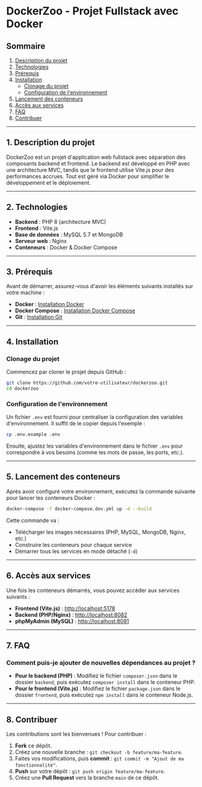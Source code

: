 
# DockerZoo - Projet Fullstack avec Docker

## Sommaire
1. [Description du projet](#description-du-projet)
2. [Technologies](#technologies)
3. [Prérequis](#prérequis)
4. [Installation](#installation)
   - [Clonage du projet](#clonage-du-projet)
   - [Configuration de l'environnement](#configuration-de-lenvironnement)
5. [Lancement des conteneurs](#lancement-des-conteneurs)
6. [Accès aux services](#accès-aux-services)
7. [FAQ](#faq)
8. [Contribuer](#contribuer)

---

## 1. Description du projet <a name="description-du-projet"></a>

DockerZoo est un projet d'application web fullstack avec séparation des composants backend et frontend. Le backend est développé en PHP avec une architecture MVC, tandis que le frontend utilise Vite.js pour des performances accrues. Tout est géré via Docker pour simplifier le développement et le déploiement.

---

## 2. Technologies <a name="technologies"></a>

- **Backend** : PHP 8 (architecture MVC)
- **Frontend** : Vite.js
- **Base de données** : MySQL 5.7 et MongoDB
- **Serveur web** : Nginx
- **Conteneurs** : Docker & Docker Compose

---

## 3. Prérequis <a name="prérequis"></a>

Avant de démarrer, assurez-vous d'avoir les éléments suivants installés sur votre machine :

- **Docker** : [Installation Docker](https://docs.docker.com/get-docker/)
- **Docker Compose** : [Installation Docker Compose](https://docs.docker.com/compose/install/)
- **Git** : [Installation Git](https://git-scm.com/)

---

## 4. Installation <a name="installation"></a>

### Clonage du projet <a name="clonage-du-projet"></a>

Commencez par cloner le projet depuis GitHub :

```bash
git clone https://github.com/votre-utilisateur/dockerzoo.git
cd dockerzoo
```

### Configuration de l'environnement <a name="configuration-de-lenvironnement"></a>

Un fichier `.env` est fourni pour centraliser la configuration des variables d'environnement. Il suffit de le copier depuis l'exemple :

```bash
cp .env.example .env
```

Ensuite, ajustez les variables d'environnement dans le fichier `.env` pour correspondre à vos besoins (comme les mots de passe, les ports, etc.).

---

## 5. Lancement des conteneurs <a name="lancement-des-conteneurs"></a>

Après avoir configuré votre environnement, exécutez la commande suivante pour lancer les conteneurs Docker :

```bash
docker-compose -f docker-compose.dev.yml up -d --build
```

Cette commande va :
- Télécharger les images nécessaires (PHP, MySQL, MongoDB, Nginx, etc.)
- Construire les conteneurs pour chaque service
- Démarrer tous les services en mode détaché (`-d`)

---

## 6. Accès aux services <a name="accès-aux-services"></a>

Une fois les conteneurs démarrés, vous pouvez accéder aux services suivants :

- **Frontend (Vite.js)** : [http://localhost:5178](http://localhost:5178)
- **Backend (PHP/Nginx)** : [http://localhost:8082](http://localhost:8082)
- **phpMyAdmin (MySQL)** : [http://localhost:8081](http://localhost:8081)

---

## 7. FAQ <a name="faq"></a>

### Comment puis-je ajouter de nouvelles dépendances au projet ?

- **Pour le backend (PHP)** : Modifiez le fichier `composer.json` dans le dossier `backend`, puis exécutez `composer install` dans le conteneur PHP.
- **Pour le frontend (Vite.js)** : Modifiez le fichier `package.json` dans le dossier `frontend`, puis exécutez `npm install` dans le conteneur Node.js.

---

## 8. Contribuer <a name="contribuer"></a>

Les contributions sont les bienvenues ! Pour contribuer :

1. **Fork** ce dépôt.
2. Créez une nouvelle branche : `git checkout -b feature/ma-feature`.
3. Faites vos modifications, puis **commit** : `git commit -m "Ajout de ma fonctionnalité"`.
4. **Push** sur votre dépôt : `git push origin feature/ma-feature`.
5. Créez une **Pull Request** vers la branche `main` de ce dépôt.
